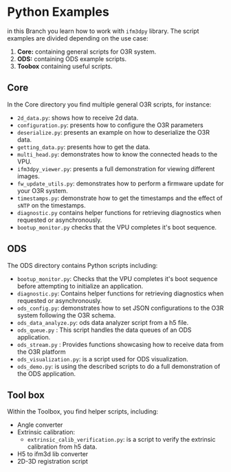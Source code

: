 # Python Examples
in this Branch you learn how to work with `ifm3dpy` library. The script examples are divided depending on the use case:
1. **Core:** containing general scripts for O3R system.
2. **ODS:** containing ODS example scripts.
3. **Toobox** containing useful scripts.

## Core
In the Core directory you find multiple general O3R scripts, for instance:
* `2d_data.py`: shows how to receive 2d data.
* `configuration.py`: presents how to configure the O3R parameters
* `deserialize.py`: presents an example on how to deserialize the O3R data.
* `getting_data.py`: presents how to get the data.
* `multi_head.py`: demonstrates how to know the connected heads to the VPU. 
* `ifm3dpy_viewer.py`: presents a full demonstration for viewing different images.
* `fw_update_utils.py`: demonstrates how to perform a firmware update for your O3R system. 
* `timestamps.py`: demonstrate how to get the timestamps and the effect of `sNTP` on the timestamps.
* `diagnostic.py` contains helper functions for retrieving diagnostics when requested or asynchronously.
* `bootup_monitor.py` checks that the VPU completes it's boot sequence.

## ODS
The ODS directory contains Python scripts including:
* `bootup_monitor.py`: Checks that the VPU completes it's boot sequence before attempting to initialize an application.
* `diagnostic.py`: Contains helper functions for retrieving diagnostics when requested or asynchronously.
* `ods_config.py`: demonstrates how to set JSON configurations to the O3R system following the O3R schema. 
* `ods_data_analyze.py`: ods data analyzer script from a h5 file.
* `ods_queue.py` : This script handles the data queues of an ODS application.
* `ods_stream.py` : Provides functions showcasing how to receive data from the O3R platform
* `ods_visualization.py`: is a script used for ODS visualization.
* `ods_demo.py`: is using the described scripts to do a full demonstration of the ODS application.

## Tool box
Within the Toolbox, you find helper scripts, including:
* Angle converter
* Extrinsic calibration:
    * `extrinsic_calib_verification.py`: is a script to verify the extrinsic calibration from h5 data.
* H5 to ifm3d lib converter
* 2D-3D registration script
